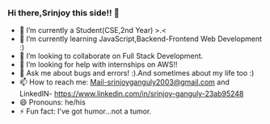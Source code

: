### Hi there,Srinjoy this side!! 👋
<!--![batman](https://github.com/Srinjoy07/Srinjoy07/assets/97277466/1d5300b8-8274-43c0-8147-7bfe075cf654)-->


- 🔭 I’m currently a Student(CSE,2nd Year) >.<
- 🌱 I’m currently learning JavaScript,Backend-Frontend Web Development :)
- 👯 I’m looking to collaborate on Full Stack Development.
- 🤔 I’m looking for help with internships on AWS!!
- 💬 Ask me about bugs and errors!
 :).And sometimes about my life too :)
- 📫 How to reach me: Mail-srinjoyganguly2003@gmail.com and LinkedIN- https://www.linkedin.com/in/srinjoy-ganguly-23ab95248
- 😄 Pronouns: he/his
- ⚡ Fun fact: I've got humor...not a tumor.
